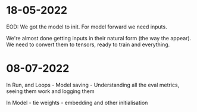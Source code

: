 # 18-05-2022

EOD: We got the model to init. 
For model forward we need inputs.

We're almost done getting inputs in their natural form (the way the appear). We need to convert them to tensors, 
ready to train and everything.

# 08-07-2022

In Run, and Loops
    - Model saving
    - Understanding all the eval metrics, seeing them work and logging them

In Model
    - tie weights
    - embedding and other initialisation